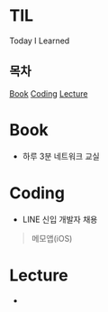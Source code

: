# TIL
Today I Learned

## 목차
 [Book](https://github.com/newoo/TIL#Book)
 [Coding](https://github.com/newoo/TIL#Coding)
 [Lecture](https://github.com/newoo/TIL#Lecture)

# Book 
 - 하루 3분 네트워크 교실

# Coding
 - LINE 신입 개발자 채용
  > 메모앱(iOS)
 
# Lecture
 - 
